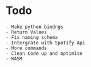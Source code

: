 # Todo
	- Make python bindngs
	- Return Values
	- Fix naming schema
	- Intergrate with Spotify Api
	- More commands
	- Clean Code up and optimise
	- WASM
